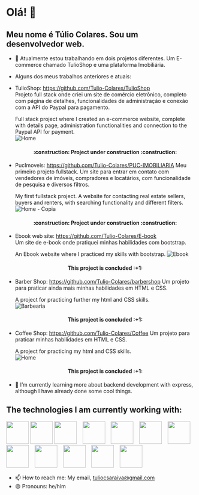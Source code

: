   # Olá!  👋
  ## Meu nome é Túlio Colares. Sou um desenvolvedor web.

- 🔭 Atualmente estou trabalhando em dois projetos diferentes. Um E-commerce chamado TulioShop e uma plataforma Imobiliária.
- Alguns dos meus trabalhos anteriores e atuais:
- TulioShop: https://github.com/Tulio-Colares/TulioShop  
  Projeto full stack onde criei um site de comércio eletrônico, completo com página de detalhes,
  funcionalidades de administração e conexão com a API do Paypal para pagamento.  

  Full stack project where I created an e-commerce website, complete with details page,
  administration functionalities and connection to the Paypal API for payment.  
  ![Home](https://github.com/user-attachments/assets/123ab4f9-1cfe-41bf-8ca0-f1590bdeaa58)
  <h4 align="center"> 
    :construction:  Project under construction   :construction:
  </h4>  
    
- PucImoveis: https://github.com/Tulio-Colares/PUC-IMOBILIARIA
  Meu primeiro projeto fullstack. Um site para entrar em contato com vendedores de imóveis,
  compradores e locatários, com funcionalidade de pesquisa e diversos filtros.
  
  My first fullstack project. A website for contacting real estate sellers,
  buyers and renters, with searching functionality and different filters.
  ![Home - Copia](https://github.com/user-attachments/assets/4d6d3100-3039-4adf-863c-8cb3b7d283db)
  <h4 align="center"> 
    :construction:  Project under construction  :construction:
  </h4>  
    
- Ebook web site: https://github.com/Tulio-Colares/E-book  
  Um site de e-book onde pratiquei minhas habilidades com bootstrap.
  
  An Ebook website where I practiced my skills with bootstrap.
  ![Ebook](https://github.com/user-attachments/assets/9abe3f7d-0ee6-4b5c-825d-e1b1845e1429)
  <h4 align="center"> 
    This project is concluded  :+1:
  </h4>  
    
- Barber Shop: https://github.com/Tulio-Colares/barbershop
  Um projeto para praticar ainda mais minhas habilidades em HTML e CSS.
  
  A project for practicing further my html and CSS skills.  
  ![Barbearia](https://github.com/user-attachments/assets/a0f79d91-7f40-487d-a352-5cbe2a0f1a0a)  
  <h4 align="center"> 
    This project is concluded  :+1:
  </h4>  
  
- Coffee Shop: https://github.com/Tulio-Colares/Coffee
  Um projeto para praticar minhas habilidades em HTML e CSS.
  
  A project for practicing my html and CSS skills.  
  ![Home](https://github.com/user-attachments/assets/111dd005-b20c-42e4-820d-ada4c656a22e)
  <h4 align="center"> 
    This project is concluded  :+1:
  </h4>  


- 🌱 I’m currently learning more about backend development with express, although I have already done some cool things.  

## The technologies I am currently working with:
<img src="https://cdn.jsdelivr.net/gh/devicons/devicon@latest/icons/html5/html5-original-wordmark.svg" width="60" height="60" /> <img src="https://cdn.jsdelivr.net/gh/devicons/devicon@latest/icons/css3/css3-original-wordmark.svg" width="60" height="60" /> <img src="https://cdn.jsdelivr.net/gh/devicons/devicon@latest/icons/bootstrap/bootstrap-original-wordmark.svg" width="60" height="60" /> &nbsp;&nbsp; <img src="https://cdn.jsdelivr.net/gh/devicons/devicon@latest/icons/javascript/javascript-original.svg" width="60" height="60" /> &nbsp;&nbsp; <img src="https://cdn.jsdelivr.net/gh/devicons/devicon@latest/icons/react/react-original-wordmark.svg" width="60" height="60" /> &nbsp;&nbsp; <img src="https://cdn.jsdelivr.net/gh/devicons/devicon@latest/icons/reactbootstrap/reactbootstrap-original.svg" width="60" height="60" /> &nbsp;&nbsp; <img src="https://cdn.jsdelivr.net/gh/devicons/devicon@latest/icons/reactrouter/reactrouter-original-wordmark.svg" width="60" height="60" /> &nbsp;&nbsp; <img src="https://cdn.jsdelivr.net/gh/devicons/devicon@latest/icons/nodejs/nodejs-original-wordmark.svg" width="60" height="60" /> &nbsp;&nbsp; <img src="https://cdn.jsdelivr.net/gh/devicons/devicon@latest/icons/npm/npm-original-wordmark.svg" width="60" height="60" /> &nbsp;&nbsp; <img src="https://cdn.jsdelivr.net/gh/devicons/devicon@latest/icons/mysql/mysql-original-wordmark.svg" width="60" height="60" /> &nbsp;&nbsp; <img src="https://cdn.jsdelivr.net/gh/devicons/devicon@latest/icons/mongodb/mongodb-original-wordmark.svg" width="60" height="60" /> &nbsp;&nbsp; <img src="https://cdn.jsdelivr.net/gh/devicons/devicon@latest/icons/git/git-original-wordmark.svg" width="60" height="60" />  
          

- 📫 How to reach me: My email, tuliocsaraiva@gmail.com
- 😄 Pronouns: he/him

